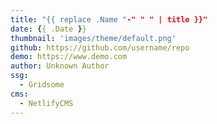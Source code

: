 ```yaml
---
title: "{{ replace .Name "-" " " | title }}"
date: {{ .Date }}
thumbnail: 'images/theme/default.png'
github: https://github.com/username/repo
demo: https://www.demo.com
author: Unknown Author
ssg:
  - Gridsome
cms:
  - NetlifyCMS
---
```

